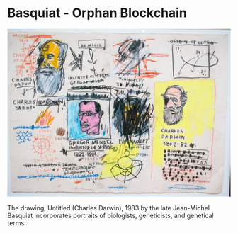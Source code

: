 # Basquiat - Orphan Blockchain

![Untitled(Charles Darwin)](/assets/Basquiat.png)

The drawing, Untitled (Charles Darwin), 1983 by the late Jean-Michel Basquiat incorporates portraits of biologists, geneticists, and genetical terms. 
